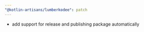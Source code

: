 ```yaml
---
"@kotlin-artisans/lumberkodee": patch
---
```


- add support for release and publishing package automatically
